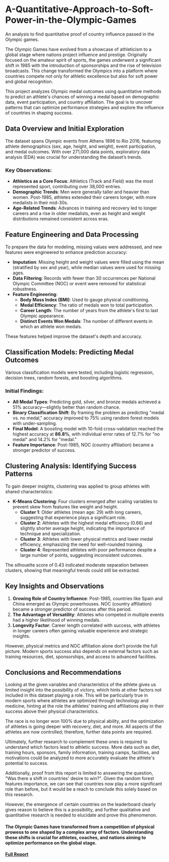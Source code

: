 # A-Quantitative-Approach-to-Soft-Power-in-the-Olympic-Games
An analysis to find quantitative proof of country influence passed in the Olympic games. 

The Olympic Games have evolved from a showcase of athleticism to a global stage where nations project influence and prestige. Originally focused on the amateur spirit of sports, the games underwent a significant shift in 1985 with the introduction of sponsorships and the rise of television broadcasts. This change transformed the Olympics into a platform where countries compete not only for athletic excellence but also for soft power and global recognition.

This project analyzes Olympic medal outcomes using quantitative methods to predict an athlete's chances of winning a medal based on demographic data, event participation, and country affiliation. The goal is to uncover patterns that can optimize performance strategies and explore the influence of countries in shaping success.

## Data Overview and Initial Exploration

The dataset spans Olympic events from Athens 1896 to Rio 2016, featuring athlete demographics (sex, age, height, and weight), event participation, and medal outcomes. With over 271,000 data points, exploratory data analysis (EDA) was crucial for understanding the dataset’s trends.

### Key Observations:
- **Athletics as a Core Focus**: Athletics (Track and Field) was the most represented sport, contributing over 38,000 entries.
- **Demographic Trends**: Men were generally taller and heavier than women. Post-1985, athletes extended their careers longer, with more medalists in their mid-30s.
- **Age-Related Trends**: Advances in training and recovery led to longer careers and a rise in older medalists, even as height and weight distributions remained consistent across eras.

## Feature Engineering and Data Processing

To prepare the data for modeling, missing values were addressed, and new features were engineered to enhance prediction accuracy:

- **Imputation**: Missing height and weight values were filled using the mean (stratified by sex and year), while median values were used for missing ages.
- **Data Filtering**: Records with fewer than 30 occurrences per National Olympic Committee (NOC) or event were removed for statistical robustness.
- **Feature Engineering**:
  - **Body Mass Index (BMI)**: Used to gauge physical conditioning.
  - **Medal Efficiency**: The ratio of medals won to total participation.
  - **Career Length**: The number of years from the athlete's first to last Olympic appearance.
  - **Distinct Events Won Medals**: The number of different events in which an athlete won medals.

These features helped improve the dataset's depth and accuracy.

## Classification Models: Predicting Medal Outcomes

Various classification models were tested, including logistic regression, decision trees, random forests, and boosting algorithms.

### Initial Findings:
- **All Medal Types**: Predicting gold, silver, and bronze medals achieved a 51% accuracy—slightly better than random chance.
- **Binary Classification Shift**: By framing the problem as predicting "medal vs. no medal," accuracy improved to 75% using random forest models with under-sampling.
- **Final Model**: A boosting model with 10-fold cross-validation reached the highest accuracy at **86.8%**, with individual error rates of 12.7% for "no medal" and 14.2% for "medal."
- **Feature Importance**: Post-1985, NOC (country affiliation) became a stronger predictor of success.

## Clustering Analysis: Identifying Success Patterns

To gain deeper insights, clustering was applied to group athletes with shared characteristics:

- **K-Means Clustering**: Four clusters emerged after scaling variables to prevent skew from features like weight and height.
  - **Cluster 1**: Older athletes (mean age: 29) with long careers, suggesting that experience plays a significant role.
  - **Cluster 2**: Athletes with the highest medal efficiency (0.66) and slightly shorter average height, indicating the importance of technique and specialization.
  - **Cluster 3**: Athletes with lower physical metrics and lower medal efficiency, emphasizing the need for well-rounded training.
  - **Cluster 4**: Represented athletes with poor performance despite a large number of points, suggesting inconsistent outcomes.

The silhouette score of 0.43 indicated moderate separation between clusters, showing that meaningful trends could still be extracted.

## Key Insights and Observations

1. **Growing Role of Country Influence**: Post-1985, countries like Spain and China emerged as Olympic powerhouses. NOC (country affiliation) became a stronger predictor of success after this period.
2. **The Advantage of Versatility**: Athletes who competed in multiple events had a higher likelihood of winning medals.
3. **Longevity Factor**: Career length correlated with success, with athletes in longer careers often gaining valuable experience and strategic insights.

However, physical metrics and NOC affiliation alone don’t provide the full picture. Modern sports success also depends on external factors such as training resources, diet, sponsorships, and access to advanced facilities.

## Conclusions and Recommendations
Looking at the given variables and characteristics of the athlete gives us limited insight into the possibility of victory, which hints at other factors not included in this dataset playing a role. This will be particularly true in modern sports where athletes are optimized through technology and medicine, hinting at the role the athletes' training and affiliations play in their success above their physical characteristics.

The race is no longer won 100% due to physical ability, and the optimization of athletes is going deeper with recovery, diet, and more. All aspects of the athletes are now controlled; therefore, further data points are required.

Ultimately, further research to complement these ones is required to understand which factors lead to athletic success. More data such as diet, training hours, sponsors, family information, training camps, facilities, and motivations could be analyzed to more accurately evaluate the athlete's potential to success. 

Additionally, proof from this report is limited to answering the question, "Was there a shift in countries' desire to win?". Given the random forest features importance, we can see that countries now play a more significant role than before, but it would be a reach to conclude this solely based on this research. 

However, the emergence of certain countries on the leaderboard clearly gives reason to believe this is a possibility, and further qualitative and quantitative research is needed to elucidate and prove this phenomenon. 

#### The Olympic Games have transformed from a competition of physical prowess to one shaped by a complex array of factors. Understanding these shifts is crucial for athletes, coaches, and nations aiming to optimize performance on the global stage.

[**Full Report**](https://drive.google.com/file/d/1DkaMo788KPi8cZ2qVH48qeQiPo3XusU3/view?usp=sharing)
